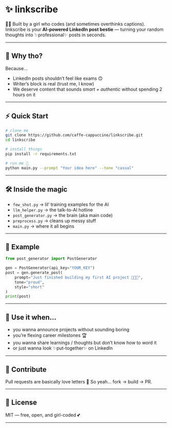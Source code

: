# ✨ linkscribe  

👩‍💻 Built by a girl who codes (and sometimes overthinks captions).  
linkscribe is your **AI-powered LinkedIn post bestie** — turning your random thoughts into ✨professional✨ posts in seconds.  

---

## 💖 Why tho?  
Because...  
- LinkedIn posts shouldn’t feel like exams 🙃  
- Writer’s block is real (trust me, I know)  
- We deserve content that sounds *smart + authentic* without spending 2 hours on it  

---

## ⚡ Quick Start  

```bash
# clone me
git clone https://github.com/caffe-cappuccino/linkscribe.git
cd linkscribe

# install things
pip install -r requirements.txt

# run me 💫
python main.py --prompt "Your idea here" --tone "casual"
````

---

## 🛠️ Inside the magic

* `few_shot.py` → lil’ training examples for the AI
* `llm_helper.py` → the talk-to-AI hotline
* `post_generator.py` → the brain (aka main code)
* `preprocess.py` → cleans up messy stuff
* `main.py` → where it all begins

---

## 🎀 Example

```python
from post_generator import PostGenerator

gen = PostGenerator(api_key="YOUR_KEY")
post = gen.generate_post(
    prompt="Just finished building my first AI project 👩‍💻✨",
    tone="proud",
    style="short"
)
print(post)
```

---

## 🌸 Use it when...

* you wanna announce projects without sounding boring
* you’re flexing career milestones 🏆
* you wanna share learnings / thoughts but don’t know how to word it
* or just wanna look ✨put-together✨ on LinkedIn

---

## 🤝 Contribute

Pull requests are basically love letters 💌
So yeah… fork → build → PR.

---

## 📜 License

MIT — free, open, and girl-coded 💕

---


